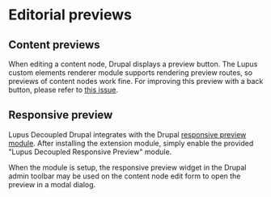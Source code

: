 # Editorial previews

## Content previews

When editing a content node, Drupal displays a preview button. The Lupus custom elements renderer module supports rendering preview routes, so previews of content nodes work fine. For improving this preview with a back button, please refer to [this issue](https://www.drupal.org/project/lupus_ce_renderer/issues/3347003).

## Responsive preview

Lupus Decoupled Drupal integrates with the Drupal [responsive preview module](https://www.drupal.org/project/responsive_preview). After installing the extension module, simply enable the provided "Lupus Decoupled Responsive Preview" module.

When the module is setup, the responsive preview widget in the Drupal admin toolbar may be used on the content node edit form to open the preview in a modal dialog.
